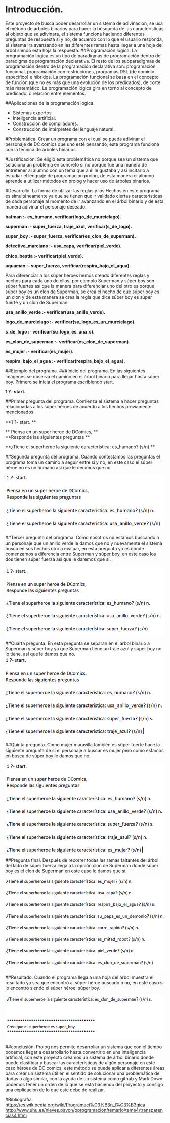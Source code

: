 # Introducción.
Este proyecto se busca poder desarrollar un sistema de adivinación, se usa el método de árboles binarios para hacer la búsqueda de las características al objeto que se adivinara, el sistema funciona haciendo diferentes preguntas de respuesta si y no, de acuerdo con lo  que el usuario responda, el sistema ira avanzando en las diferentes ramas hasta llegar a una hoja del árbol siendo esta hoja la respuesta. 
##Programación lógica.
La programación lógica es un tipo de paradigmas de programación dentro del paradigma de programación declarativa. El resto de los subparadigmas de programación dentro de la programación declarativa son: programación funcional, programación con restricciones, programas DSL (de dominio específico) e híbridos. La programación funcional se basa en el concepto de función (que no es más que una evolución de los predicados), de corte más matemático. La programación lógica gira en torno al concepto de predicado, o relación entre elementos.

##Aplicaciones de la programación lógica.
* Sistemas expertos.
* Inteligencia artificial.
* Construcción de compiladores.
* Construcción de intérpretes del lenguaje natural.

#Problemática.
Crear un programa con el cual se pueda adivinar el personaje de DC comics que uno esté pensando, este programa funciona con la técnica de árboles binarios.

#Justificación.
Se eligió esta problemática no porque sea un sistema que soluciona un problema en concreto si no porque fue una manera de entretener al alumno con un tema que a él le gustaba y así incitarlo a estudiar el lenguaje de programación prolog, de esta manera el alumno aprende a utilizar métodos en prolog y hacer uso de árboles binarios.

#Desarrollo.
La forma de utilizar las reglas y los Hechos en este programa es simultáneamente ya que se tienen que ir validado ciertas características de cada personaje al momento de ir avanzando en el árbol binario y de esta manera adivinar el personaje deseado.

**batman :- es_humano, verificar(logo_de_murcielago).**
 
**superman :- super_fuerza, traje_azul, verificar(s_de_logo).**

**super_boy :- super_fuerza, verificar(es_clon_de_superman).**
 
**detective_marciano :- usa_capa, verificar(piel_verde).**
 
**chico_bestia :- verificar(piel_verde).**

 **aquaman :- super_fuerza, verificar(respira_bajo_el_agua).**


Para diferenciar a los súper héroes hemos creado diferentes reglas y hechos para cada uno de ellos, por ejemplo Superman y súper boy son súper fuertes así que la manera para diferenciar uno del otro es porque súper boy es un clon de Superman, se crea el hecho de que súper boy es un clon y de esta manera se crea la regla que dice súper boy es súper fuerte y un clon de Superman.

 **usa_anillo_verde :- verificar(usa_anillo_verde).**
 
 **logo_de_murcielago :- verificar(su_logo_es_un_murcielago).**
 
 **s_de_logo :- verificar(su_logo_es_una_s).**

 **es_clon_de_superman :- verificar(es_clon_de_superman).**
 
 **es_mujer :- verificar(es_mujer).**
 
 **respira_bajo_el_agua :- verificar(respira_bajo_el_agua).**


##Ejemplo del programa.
###Inicio del programa.
En las siguientes imágenes se observa el camino en el árbol binario para llegar hasta súper boy.
Primero se inicia el programa escribiendo start.

**1 ?- start.**

##Primer pregunta del programa.
Comienza el sistema a hacer preguntas relacionadas a los súper héroes de acuerdo a los hechos previamente mencionados.

**1 ?- start. **

 ** Piensa en un super heroe de DComics, **  
 **Responde las siguientes preguntas **

 **¿Tiene el superheroe la siguiente característica: es_humano? (s/n) **

##Segunda pregunta del programa.
Cuando contestamos las preguntas el programa toma un camino a seguir entre si y no, en este caso el súper héroe no es un humano así que le decimos que no.

![alt text](https://github.com/arturogarciagarcia/DC_comics/blob/master/segunda.png)

##Tercer pregunta del programa.
Como nosotros no estamos buscando a un personaje que un anillo verde le damos que no y nuevamente el sistema busca en sus hechos otro a evaluar, en esta pregunta ya es donde comenzamos a diferencia entre Superman y súper boy, en este caso los dos tienen súper fuerza así que le daremos que sí.

![alt text](https://github.com/arturogarciagarcia/DC_comics/blob/master/tercera.png)

##Cuarta pregunta.
En esta pregunta se separan en el árbol binario a Superman y súper boy ya que Superman tiene un traje azul y súper boy no lo tiene, así que le damos que no.
![alt text](https://github.com/arturogarciagarcia/DC_comics/blob/master/cuarta.png)

##Quinta pregunta.
Como mujer maravilla también es súper fuerte hace la siguiente pregunta de si el personaje a buscar es mujer pero como estamos en busca de súper boy le damos que no.

![alt text](https://github.com/arturogarciagarcia/DC_comics/blob/master/quinta.png)
##Pregunta final.
Después de recorrer todas las ramas faltantes del árbol del lado de súper fuerza llega a la opción clon de Superman donde súper boy es el clon de Superman en este caso le damos que sí.

![alt text](https://github.com/arturogarciagarcia/DC_comics/blob/master/preguntafinal.png)

##Resultado.
Cuando el programa llega a una hoja del árbol muestra el resultado ya sea que encontró al súper héroe buscado o no, en este caso si lo encontró siendo el súper héroe: súper boy.

![alt text](https://github.com/arturogarciagarcia/DC_comics/blob/master/acierto.png)

##conclusión.
Prolog nos permite desarrollar un sistema que con el tiempo podemos llegar a desarrollarlo hasta convertirlo en una inteligencia artificial, con este proyecto creamos un sistema de árbol binario donde puede clasificar y buscar las características de algún personaje en este caso héroes de DC comics, este método se puede aplicar a diferentes áreas para crear un sistema útil en el sentido de solucionar una problemática de dudas o algo similar, con la ayuda de un sistema como github y Mark Down podemos tener un orden de lo que se está haciendo del proyecto y consigo una explicación de lo que este debe de realizar.

#Bibliografía.
https://es.wikipedia.org/wiki/Programaci%C3%B3n_l%C3%B3gica
http://www.uhu.es/nieves.pavon/pprogramacion/temario/tema4/transparencias4.html

